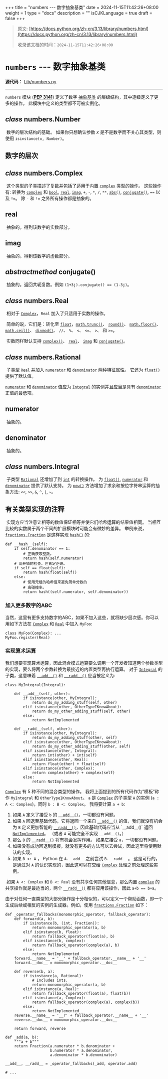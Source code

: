 +++
title = "numbers --- 数字抽象基类"
date = 2024-11-15T11:42:26+08:00
weight = 1
type = "docs"
description = ""
isCJKLanguage = true
draft = false
+++

> 原文: [https://docs.python.org/zh-cn/3.13/library/numbers.html](https://docs.python.org/zh-cn/3.13/library/numbers.html)
>
> 收录该文档的时间：`2024-11-15T11:42:26+08:00`

# `numbers` --- 数字抽象基类

**源代码：** [Lib/numbers.py](https://github.com/python/cpython/tree/3.13/Lib/numbers.py)

------

`numbers` 模块 ([**PEP 3141**](https://peps.python.org/pep-3141/)) 定义了数字 [抽象基类](https://docs.python.org/zh-cn/3.13/glossary.html#term-abstract-base-class) 的层级结构，其中逐级定义了更多的操作。 此模块中定义的类型都不可被实例化。

## *class* numbers.**Number**

​	数字的层次结构的基础。 如果你只想确认参数 *x* 是不是数字而不关心其类型，则使用 `isinstance(x, Number)`。

## 数字的层次

## *class* numbers.**Complex**

​	这个类型的子类描述了复数并包括了适用于内置 [`complex`](https://docs.python.org/zh-cn/3.13/library/functions.html#complex) 类型的操作。 这些操作有: 转换为 [`complex`](https://docs.python.org/zh-cn/3.13/library/functions.html#complex) 和 [`bool`](https://docs.python.org/zh-cn/3.13/library/functions.html#bool), [`real`](https://docs.python.org/zh-cn/3.13/library/numbers.html#numbers.Complex.real), [`imag`](https://docs.python.org/zh-cn/3.13/library/numbers.html#numbers.Complex.imag), `+`, `-`, `*`, `/`, `**`, [`abs()`](https://docs.python.org/zh-cn/3.13/library/functions.html#abs), [`conjugate()`](https://docs.python.org/zh-cn/3.13/library/numbers.html#numbers.Complex.conjugate), `==` 以及 `!=`。 除 `-` 和 `!=` 之外所有操作都是抽象的。

## **real**

​	抽象的。得到该数字的实数部分。

## **imag**

​	抽象的。得到该数字的虚数部分。

## *abstractmethod* **conjugate**()

​	抽象的。返回共轭复数。例如 `(1+3j).conjugate() == (1-3j)`。

## *class* numbers.**Real**

​	相对于 [`Complex`](https://docs.python.org/zh-cn/3.13/library/numbers.html#numbers.Complex)，`Real` 加入了只适用于实数的操作。

​	简单的说，它们是：转化至 [`float`](https://docs.python.org/zh-cn/3.13/library/functions.html#float)，[`math.trunc()`](https://docs.python.org/zh-cn/3.13/library/math.html#math.trunc)、 [`round()`](https://docs.python.org/zh-cn/3.13/library/functions.html#round)、 [`math.floor()`](https://docs.python.org/zh-cn/3.13/library/math.html#math.floor)、 [`math.ceil()`](https://docs.python.org/zh-cn/3.13/library/math.html#math.ceil)、 [`divmod()`](https://docs.python.org/zh-cn/3.13/library/functions.html#divmod)、 `//`、 `%`、 `<`、 `<=`、 `>`、 和 `>=`。

​	实数同样默认支持 [`complex()`](https://docs.python.org/zh-cn/3.13/library/functions.html#complex)、 [`real`](https://docs.python.org/zh-cn/3.13/library/numbers.html#numbers.Complex.real)、 [`imag`](https://docs.python.org/zh-cn/3.13/library/numbers.html#numbers.Complex.imag) 和 [`conjugate()`](https://docs.python.org/zh-cn/3.13/library/numbers.html#numbers.Complex.conjugate)。

## *class* numbers.**Rational**

​	子类型 [`Real`](https://docs.python.org/zh-cn/3.13/library/numbers.html#numbers.Real) 并加入 [`numerator`](https://docs.python.org/zh-cn/3.13/library/numbers.html#numbers.Rational.numerator) 和 [`denominator`](https://docs.python.org/zh-cn/3.13/library/numbers.html#numbers.Rational.denominator) 两种特征属性。 它还为 [`float()`](https://docs.python.org/zh-cn/3.13/library/functions.html#float) 提供了默认值。

[`numerator`](https://docs.python.org/zh-cn/3.13/library/numbers.html#numbers.Rational.numerator) 和 [`denominator`](https://docs.python.org/zh-cn/3.13/library/numbers.html#numbers.Rational.denominator) 值应为 [`Integral`](https://docs.python.org/zh-cn/3.13/library/numbers.html#numbers.Integral) 的实例并且应当是具有 [`denominator`](https://docs.python.org/zh-cn/3.13/library/numbers.html#numbers.Rational.denominator) 正值的最低项。

## **numerator**

​	抽象的。

## **denominator**

​	抽象的。

## *class* numbers.**Integral**

​	子类型 [`Rational`](https://docs.python.org/zh-cn/3.13/library/numbers.html#numbers.Rational) 还增加了到 [`int`](https://docs.python.org/zh-cn/3.13/library/functions.html#int) 的转换操作。 为 [`float()`](https://docs.python.org/zh-cn/3.13/library/functions.html#float), [`numerator`](https://docs.python.org/zh-cn/3.13/library/numbers.html#numbers.Rational.numerator) 和 [`denominator`](https://docs.python.org/zh-cn/3.13/library/numbers.html#numbers.Rational.denominator) 提供了默认支持。 为 [`pow()`](https://docs.python.org/zh-cn/3.13/library/functions.html#pow) 方法增加了求余和按位字符串运算的抽象方法: `<<`, `>>`, `&`, `^`, `|`, `~`。

## 有关类型实现的注释

​	实现方应当注意让相等的数值保证相等并使它们哈希运算的结果值相同。 当相互比较的实数属于两个不同的扩展模块时可能会有微妙的差异。 举例来说，[`fractions.Fraction`](https://docs.python.org/zh-cn/3.13/library/fractions.html#fractions.Fraction) 是这样实现 [`hash()`](https://docs.python.org/zh-cn/3.13/library/functions.html#hash) 的:

```
def __hash__(self):
    if self.denominator == 1:
        # 正确获取整数。
        return hash(self.numerator)
    # 高开销的检查，但肯定正确。
    if self == float(self):
        return hash(float(self))
    else:
        # 使用元组的哈希值来避免简单分数的
        # 高碰撞率。
        return hash((self.numerator, self.denominator))
```

### 加入更多数字的ABC

​	当然，这里有更多支持数字的ABC，如果不加入这些，就将缺少层次感。你可以用如下方法在 [`Complex`](https://docs.python.org/zh-cn/3.13/library/numbers.html#numbers.Complex) 和 [`Real`](https://docs.python.org/zh-cn/3.13/library/numbers.html#numbers.Real) 中加入 `MyFoo`:

```
class MyFoo(Complex): ...
MyFoo.register(Real)
```



### 实现算术运算

​	我们想要实现算术运算，因此混合模式运算要么调用一个开发者知道两个参数类型的实现，要么将两个参数转换为最接近的内置类型再执行运算。 对于 [`Integral`](https://docs.python.org/zh-cn/3.13/library/numbers.html#numbers.Integral) 的子类，这意味着 [`__add__()`](https://docs.python.org/zh-cn/3.13/reference/datamodel.html#object.__add__) 和 [`__radd__()`](https://docs.python.org/zh-cn/3.13/reference/datamodel.html#object.__radd__) 应当被定义为:

```
class MyIntegral(Integral):

    def __add__(self, other):
        if isinstance(other, MyIntegral):
            return do_my_adding_stuff(self, other)
        elif isinstance(other, OtherTypeIKnowAbout):
            return do_my_other_adding_stuff(self, other)
        else:
            return NotImplemented

    def __radd__(self, other):
        if isinstance(other, MyIntegral):
            return do_my_adding_stuff(other, self)
        elif isinstance(other, OtherTypeIKnowAbout):
            return do_my_other_adding_stuff(other, self)
        elif isinstance(other, Integral):
            return int(other) + int(self)
        elif isinstance(other, Real):
            return float(other) + float(self)
        elif isinstance(other, Complex):
            return complex(other) + complex(self)
        else:
            return NotImplemented
```

[`Complex`](https://docs.python.org/zh-cn/3.13/library/numbers.html#numbers.Complex) 有 5 种不同的混合类型的操作。 我将上面提到的所有代码作为“模板”称作 `MyIntegral` 和 `OtherTypeIKnowAbout`。 `a` 是 [`Complex`](https://docs.python.org/zh-cn/3.13/library/numbers.html#numbers.Complex) 的子类型 `A` 的实例 (`a : A <: Complex`)，同时 `b : B <: Complex`。 我将要计算 `a + b`:

1. 如果 `A` 定义了接受 `b` 的 [`__add__()`](https://docs.python.org/zh-cn/3.13/reference/datamodel.html#object.__add__)，一切都没有问题。
2. 如果 `A` 回退至基础代码，它将返回一个来自 [`__add__()`](https://docs.python.org/zh-cn/3.13/reference/datamodel.html#object.__add__) 的值，我们就没有机会为 `B` 定义更加智能的 [`__radd__()`](https://docs.python.org/zh-cn/3.13/reference/datamodel.html#object.__radd__)，因此基础代码应当从 `__add__()` 返回 [`NotImplemented`](https://docs.python.org/zh-cn/3.13/library/constants.html#NotImplemented)。 （或者 `A` 可能完全不实现 `__add__()`。）
3. 那么 `B` 的 [`__radd__()`](https://docs.python.org/zh-cn/3.13/reference/datamodel.html#object.__radd__) 将有机会发挥作用。 如果它接受 `a`，一切都没有问题。
4. 如果没有成功回退到模板，就没有更多的方法可以去尝试，因此这里将使用默认的实现。
5. 如果 `B <: A` ， Python 在 `A.__add__` 之前尝试 `B.__radd__` 。 这是可行的，是通过对 `A` 的认识实现的，因此这可以在交给 [`Complex`](https://docs.python.org/zh-cn/3.13/library/numbers.html#numbers.Complex) 处理之前处理这些实例。

​	如果 `A <: Complex` 和 `B <: Real` 没有共享任何其他信息，那么内置 [`complex`](https://docs.python.org/zh-cn/3.13/library/functions.html#complex) 的共享操作就是最适当的，两个 [`__radd__()`](https://docs.python.org/zh-cn/3.13/reference/datamodel.html#object.__radd__) 都将应用该操作，因此 `a+b == b+a`。

​	由于对任何一直类型的大部分操作是十分相似的，可以定义一个帮助函数，即一个生成后续或相反的实例的生成器。例如，使用 [`fractions.Fraction`](https://docs.python.org/zh-cn/3.13/library/fractions.html#fractions.Fraction) 如下：

```
def _operator_fallbacks(monomorphic_operator, fallback_operator):
    def forward(a, b):
        if isinstance(b, (int, Fraction)):
            return monomorphic_operator(a, b)
        elif isinstance(b, float):
            return fallback_operator(float(a), b)
        elif isinstance(b, complex):
            return fallback_operator(complex(a), b)
        else:
            return NotImplemented
    forward.__name__ = '__' + fallback_operator.__name__ + '__'
    forward.__doc__ = monomorphic_operator.__doc__

    def reverse(b, a):
        if isinstance(a, Rational):
            # Includes ints.
            return monomorphic_operator(a, b)
        elif isinstance(a, Real):
            return fallback_operator(float(a), float(b))
        elif isinstance(a, Complex):
            return fallback_operator(complex(a), complex(b))
        else:
            return NotImplemented
    reverse.__name__ = '__r' + fallback_operator.__name__ + '__'
    reverse.__doc__ = monomorphic_operator.__doc__

    return forward, reverse

def _add(a, b):
    """a + b"""
    return Fraction(a.numerator * b.denominator +
                    b.numerator * a.denominator,
                    a.denominator * b.denominator)

__add__, __radd__ = _operator_fallbacks(_add, operator.add)

# ...
```
